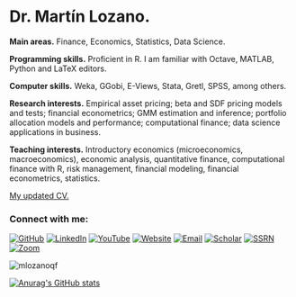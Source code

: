 # Dr. Martín Lozano.

**Main areas.** Finance, Economics, Statistics, Data Science.

**Programming skills.** Proficient in R. I am familiar with Octave, MATLAB, Python and LaTeX editors. 

**Computer skills.** Weka, GGobi, E-Views, Stata, Gretl, SPSS, among others.

**Research interests.** Empirical asset pricing; beta and SDF pricing models and tests; financial econometrics; GMM estimation and inference; portfolio allocation models and performance; computational finance; data science applications in business.

**Teaching interests.** Introductory economics (microeconomics, macroeconomics), economic analysis, quantitative finance, computational finance with R, risk management, financial modeling, financial econometrics, statistics.

[My updated CV.](https://mlozanoqf.github.io/resume/)

### Connect with me:
[![GitHub](https://img.shields.io/badge/GitHub-white?logo=github&logoColor=181717&style=flat-square)](https://github.com/mlozanoqf)
[![LinkedIn](https://img.shields.io/badge/LinkedIn-white?logo=linkedin&logoColor=0A66C2&style=flat-square)](https://linkedin.com/in/martin-lozano-21818a22)
[![YouTube](https://img.shields.io/badge/YouTube-white?logo=youtube&logoColor=FF0000&style=flat-square)](https://www.youtube.com/@ahyaentendi)
[![Website](https://img.shields.io/badge/Website-white?logo=googlechrome&logoColor=4285F4&style=flat-square)](https://sites.google.com/site/mlozanoqf)
[![Email](https://img.shields.io/badge/Email-white?logo=gmail&logoColor=D14836&style=flat-square)](mailto:mlozanoqf@gmail.com)
[![Scholar](https://img.shields.io/badge/Scholar-white?logo=googlescholar&logoColor=4285F4&style=flat-square)](https://scholar.google.com/citations?user=w8boOboAAAAJ&hl=en)
[![SSRN](https://img.shields.io/badge/SSRN-white?logo=readthedocs&logoColor=000000&style=flat-square)](https://ssrn.com/author=1490785)
[![Zoom](https://img.shields.io/badge/Zoom-white?logo=zoom&logoColor=2D8CFF&style=flat-square)](https://us02web.zoom.us/j/9209945512)

<p align="left"> <img src="https://komarev.com/ghpvc/?username=mlozanoqf&label=Profile%20views&color=0e75b6&style=flat" alt="mlozanoqf" /> </p>

[![Anurag's GitHub stats](https://github-readme-stats.vercel.app/api?username=mlozanoqf)](https://github.com/anuraghazra/github-readme-stats)
